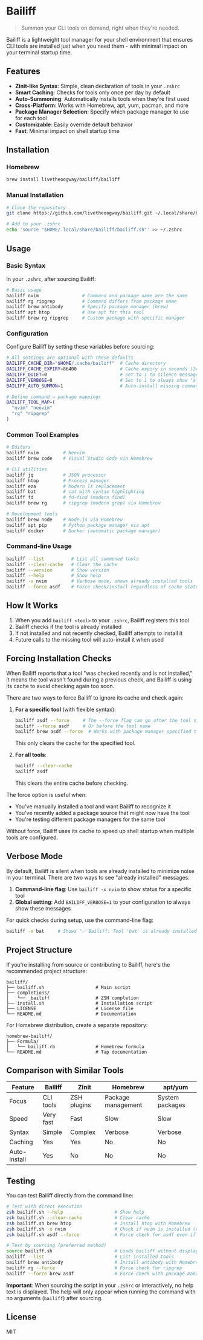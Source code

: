 # Bailiff

> Summon your CLI tools on demand, right when they're needed.

Bailiff is a lightweight tool manager for your shell environment that ensures CLI tools are installed just when you need them - with minimal impact on your terminal startup time.

## Features

- **Zinit-like Syntax**: Simple, clean declaration of tools in your `.zshrc`
- **Smart Caching**: Checks for tools only once per day by default
- **Auto-Summoning**: Automatically installs tools when they're first used
- **Cross-Platform**: Works with Homebrew, apt, yum, pacman, and more
- **Package Manager Selection**: Specify which package manager to use for each tool
- **Customizable**: Easily override default behavior
- **Fast**: Minimal impact on shell startup time

## Installation

### Homebrew

```bash
brew install livetheoogway/bailiff/bailiff
```

### Manual Installation

```bash
# Clone the repository
git clone https://github.com/livetheoogway/bailiff.git ~/.local/share/bailifft

# Add to your .zshrc
echo 'source "$HOME/.local/share/bailiff/bailiff.sh"' >> ~/.zshrc
```

## Usage

### Basic Syntax

In your `.zshrc`, after sourcing Bailiff:

```bash
# Basic usage
bailiff nvim                # Command and package name are the same
bailiff rg ripgrep          # Command differs from package name
bailiff brew antibody       # Specify package manager (brew)
bailiff apt htop            # Use apt for this tool
bailiff brew rg ripgrep     # Custom package with specific manager
```

### Configuration

Configure Bailiff by setting these variables before sourcing:

```bash
# All settings are optional with these defaults
BAILIFF_CACHE_DIR="$HOME/.cache/bailiff"  # Cache directory
BAILIFF_CACHE_EXPIRY=86400                # Cache expiry in seconds (24h)
BAILIFF_QUIET=0                           # Set to 1 to silence messages
BAILIFF_VERBOSE=0                         # Set to 1 to always show "already installed" messages
BAILIFF_AUTO_SUMMON=1                     # Auto-install missing commands

# Define command → package mappings
BAILIFF_TOOL_MAP=(
  "nvim" "neovim"
  "rg" "ripgrep"
)
```

### Common Tool Examples

```bash
# Editors
bailiff nvim         # Neovim
bailiff brew code    # Visual Studio Code via Homebrew

# CLI utilities
bailiff jq           # JSON processor
bailiff htop         # Process manager
bailiff eza          # Modern ls replacement
bailiff bat          # cat with syntax highlighting
bailiff fd           # fd-find (modern find)
bailiff brew rg      # ripgrep (modern grep) via Homebrew

# Development tools
bailiff brew node    # Node.js via Homebrew
bailiff apt pip      # Python package manager via apt
bailiff docker       # Docker (automatic package manager)
```

### Command-line Usage

```bash
bailiff --list          # List all summoned tools
bailiff --clear-cache   # Clear the cache
bailiff --version       # Show version
bailiff --help          # Show help
bailiff -x nvim         # Verbose mode, shows already installed tools
bailiff --force asdf    # Force check/install regardless of cache status
```

## How It Works

1. When you add `bailiff <tool>` to your `.zshrc`, Bailiff registers this tool
2. Bailiff checks if the tool is already installed
3. If not installed and not recently checked, Bailiff attempts to install it
4. Future calls to the missing tool will auto-install it when used

## Forcing Installation Checks

When Bailiff reports that a tool "was checked recently and is not installed," it means the tool wasn't found during a previous check, and Bailiff is using its cache to avoid checking again too soon.

There are two ways to force Bailiff to ignore its cache and check again:

1. **For a specific tool** (with flexible syntax):
   ```bash
   bailiff asdf --force     # The --force flag can go after the tool name
   bailiff --force asdf     # Or before the tool name
   bailiff brew asdf --force  # Works with package manager specified too
   ```
   This only clears the cache for the specified tool.

2. **For all tools**:
   ```bash
   bailiff --clear-cache
   bailiff asdf
   ```
   This clears the entire cache before checking.

The force option is useful when:
- You've manually installed a tool and want Bailiff to recognize it
- You've recently added a package source that might now have the tool
- You're testing different package managers for the same tool

Without force, Bailiff uses its cache to speed up shell startup when multiple tools are configured.

## Verbose Mode

By default, Bailiff is silent when tools are already installed to minimize noise in your terminal. There are two ways to see "already installed" messages:

1. **Command-line flag**: Use `bailiff -x nvim` to show status for a specific tool
2. **Global setting**: Add `BAILIFF_VERBOSE=1` to your configuration to always show these messages

For quick checks during setup, use the command-line flag:
```bash
bailiff -x bat     # Shows "✅ Bailiff: Tool 'bat' is already installed."
```

## Project Structure

If you're installing from source or contributing to Bailiff, here's the recommended project structure:

```
bailiff/
├── bailiff.sh                   # Main script
├── completions/
│   └── _bailiff                 # ZSH completion
├── install.sh                   # Installation script
├── LICENSE                      # License file
└── README.md                    # Documentation
```

For Homebrew distribution, create a separate repository:

```
homebrew-bailiff/
├── Formula/
│   └── bailiff.rb               # Homebrew formula
└── README.md                    # Tap documentation
```

## Comparison with Similar Tools

| Feature | Bailiff | Zinit | Homebrew | apt/yum |
|---------|---------|-------|----------|---------|
| Focus | CLI tools | ZSH plugins | Package management | System packages |
| Speed | Very fast | Fast | Slow | Slow |
| Syntax | Simple | Complex | Verbose | Verbose |
| Caching | Yes | Yes | No | No |
| Auto-install | Yes | No | No | No |

## Testing

You can test Bailiff directly from the command line:

```bash
# Test with direct execution
zsh bailiff.sh --help                   # Show help
zsh bailiff.sh --clear-cache            # Clear cache 
zsh bailiff.sh brew htop                # Install htop with Homebrew
zsh bailiff.sh -x nvim                  # Check if nvim is installed (verbose)
zsh bailiff.sh asdf --force             # Force check for asdf even if recently checked

# Test by sourcing (preferred method)
source bailiff.sh                       # Loads bailiff without displaying help
bailiff --list                          # List installed tools
bailiff brew antibody                   # Install antibody with Homebrew
bailiff rg --force                      # Force check for ripgrep
bailiff --force brew asdf               # Force check with package manager specified
```

**Important**: When sourcing the script in your `.zshrc` or interactively, no help text is displayed. The help will only appear when running the command with no arguments (`bailiff`) after sourcing.

## License

MIT